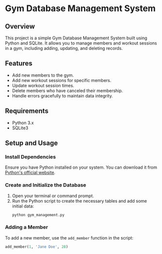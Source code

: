 # Gym Database Management System

## Overview
This project is a simple Gym Database Management System built using Python and SQLite. It allows you to manage members and workout sessions in a gym, including adding, updating, and deleting records.

## Features
- Add new members to the gym.
- Add new workout sessions for specific members.
- Update workout session times.
- Delete members who have canceled their membership.
- Handle errors gracefully to maintain data integrity.

## Requirements
- Python 3.x
- SQLite3

## Setup and Usage

### Install Dependencies
Ensure you have Python installed on your system. You can download it from [Python's official website](https://www.python.org/).

### Create and Initialize the Database
1. Open your terminal or command prompt.
2. Run the Python script to create the necessary tables and add some initial data:
    ```sh
    python gym_management.py
    ```

### Adding a Member
To add a new member, use the `add_member` function in the script:
```python
add_member(1, 'Jane Doe', 28)
